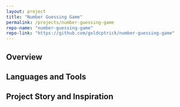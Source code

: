 ```yaml
---
layout: project
title: "Number Guessing Game"
permalink: /projects/number-guessing-game
repo-name: "number-guessing-game"
repo-link: "https://github.com/gxldcptrick/number-guessing-game"
---
```

## Overview

## Languages and Tools

## Project Story and Inspiration
